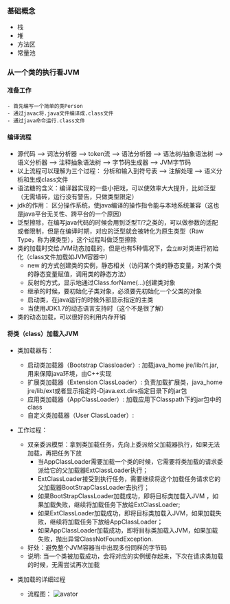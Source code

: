 ### 基础概念
- 栈
- 堆
- 方法区
- 常量池

### 从一个类的执行看JVM
#### 准备工作
    - 首先编写一个简单的类Person 
    - 通过javac将.java文件编译成.class文件
    - 通过java命令运行.class文件
#### 编译流程
- 源代码 --> 词法分析器 --> token流 --> 语法分析器 -->  语法树/抽象语法树 -->  语义分析器 --> 注释抽象语法树 --> 字节码生成器 --> JVM字节码
- 以上流程可以理解为三个过程： 分析和输入到符号表  --> 注解处理 --> 语义分析和生成class文件
-  语法糖的含义：编译器实现的一些小把戏，可以使效率大大提升，比如泛型（无需墙砖，运行没有警告，只做类型限定）
- jdk的作用： 区分操作系统，使java编译的操作指令能与本地系统兼容（这也是java平台无关性、跨平台的一个原因）
- 泛型擦除，在编写java代码的时候会用到泛型T/?之类的，可以做参数的适配或者限制，但是在编译时期，对应的泛型就会被转化为原生类型（Raw Type，称为裸类型），这个过程叫做泛型擦除
- 类的加载时交给JVM动态加载的，但是也有5种情况下，会`立即`对类进行初始化（class文件加载如JVM容器中）
    - new 的方式创建类的实例，静态相关（访问某个类的静态变量，对某个类的静态变量赋值，调用类的静态方法）
    - 反射的方式，显示地通过Class.forName(...)创建类对象
    - 继承的时候，要初始化子类对象，必须要先初始化一个父类的对象
    - 启动类，在java运行的时候外部显示指定的主类
    - 当使用JDK1.7的动态语言支持时（这个不是很了解）
- 类的动态加载，可以很好的利用内存开销

#### 将类（class）加载入JVM
- 类加载器有：
    - 启动类加载器（Bootstrap Classloader）: 加载java_home jre/lib/rt.jar,用来保障java环境，由C++实现
    - 扩展类加载器（Extension ClassLoader）: 负责加载扩展类，java_home jre/lib/ext或者显示指定的-Djava.ext.dirs指定目录下的jar包  
    - 应用类加载器（AppClassLoader）: 加载应用下Classpath下的jar包中的class
    - 自定义类加载器（User ClassLoader）:
- 工作过程：
    - 双亲委派模型：拿到类加载任务，先向上委派给父加载器执行，如果无法加载，再把任务下放
        - 当AppClassLoader需要加载一个类的时候，它需要将类加载的请求委派给它的父加载器ExtClassLoader执行；
        - ExtClassLoader接受到执行任务，需要继续将这个加载任务请求它的父加载器BootStrapClassLoader去执行；
        - 如果BootStrapClassLoader加载成功，即将目标类加载入JVM ，如果加载失败，继续将加载任务下放给ExtClassLoader;
        - 如果ExtClassLoader加载成功，即将目标类加载入JVM，如果加载失败，继续将加载任务下放给AppClassLoader；
        - 如果AppClassLoader加载成功，即将目标类加载入JVM，如果加载失败，抛出异常ClassNotFoundException.
    - 好处：避免整个JVM容器当中出现多份同样的字节码
    - 说明: 当一个类被加载成功，会将对应的实例缓存起来，下次在请求类加载的时候，无需尝试再次加载
    
- 类加载的详细过程
    - 流程图：
    ![avator]()






